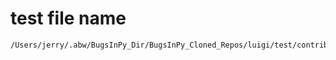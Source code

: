 # test file name

```text
/Users/jerry/.abw/BugsInPy_Dir/BugsInPy_Cloned_Repos/luigi/test/contrib/redshift_test.py
```